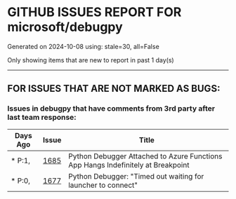 
# GITHUB ISSUES REPORT FOR microsoft/debugpy


Generated on 2024-10-08 using: stale=30, all=False


Only showing items that are new to report in past 1 day(s)


---

## FOR ISSUES THAT ARE NOT MARKED AS BUGS:


### Issues in debugpy that have comments from 3rd party after last team response:

| Days Ago | Issue | Title |
| --- | --- | --- |
 | \* P:1,  |[1685](https://github.com/microsoft/debugpy/issues/1685 "Python Debugger Attached to Azure Functions App Hangs Indefinitely at Breakpoint")  |Python Debugger Attached to Azure Functions App Hangs Indefinitely at Breakpoint |
 | \* P:0,  |[1677](https://github.com/microsoft/debugpy/issues/1677 "Python Debugger: &quot;Timed out waiting for launcher to connect&quot; ")  |Python Debugger: "Timed out waiting for launcher to connect"  |




















